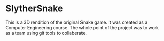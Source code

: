# SlytherSnake
This is a 3D rendition of the original Snake game. It was created as a Computer Engineering course. The whole point of the project was to work as a team using git tools to collaberate. 
